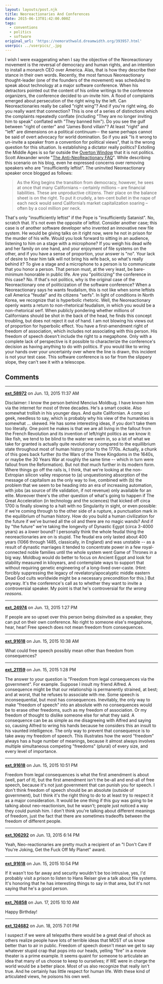 ```yaml
---
layout: layouts/post.njk
title: Neoreactionaries And Conferences
date: 2015-06-13T01:42:00.000Z
tags:
  - conventions
  - politics
  - software
original_url: 'https://nemorathwald.dreamwidth.org/393957.html'
userpic: ../userpics/_.jpg
---
```

I wish I were exaggerating when I say the objective of the Neoreactionary movement is the reversal of democracy and human rights, and an intention to install a monarch CEO over America. Alas, that is how they describe their stance in their own words. Recently, the most famous Neoreactionary thought-leader (one of the founders of the movement) was scheduled to speak about technology at a major software conference. When his detractors pointed out the content of his online writings to the conference organizers, the conference decided to un-invite him. A flood of complaints emerged about persecution of the right wing by the left. Can Neoreactionaries really be called "right wing"? And if you're right wing, do you really want that connection? This is one of a series of distinctions which the complaints repeatedly conflate (including "They are no longer inviting him to speak" conflated with "They banned him"). Do you see the gulf between "right of center" and "James Bond villain"? At least "right" and "left" are dimensions on a political continuum-- the same perhaps cannot be said of overt advocacy for world domination. So if you ask "Is it wrong to un-invite a speaker from a convention for political views", that is the wrong question for this situation. Is establishing a dictator really politics? Extolling the Middle Ages is so far outside the [Overton Window](https://en.wikipedia.org/wiki/Overton_window) that it is not politics. Scott Alexander wrote "[The Anti-NeoReactionary FAQ](http://slatestarcodex.com/2013/10/20/the-anti-reactionary-faq/)". While describing this scenario on his blog, even he expressed concerns over removing speakers who are "insufficiently leftist". The uninvited Neoreactionary speaker once blogged as follows:

> As the King begins the transition from democracy, however, he sees at once that many Californians – certainly millions – are financial liabilities. These are unproductive citizens. Their place on the balance sheet is on the right. To put it crudely, a ten-cent bullet in the nape of each neck would send California’s market capitalization soaring – often by a cool million per neck.

That's only "insufficiently leftist" if the Pope is "insufficiently Satanist". No, scratch that. It's not even the opposite of leftist. Consider another case; this case is of another software developer who invented an innovative new file system. He would be giving talks on it right now, were he not in prison for the murder of his wife. Would you look forward to sitting in an audience, listening to him on a stage with a microphone? If you weigh his dead wife and her family on one hand, and your enjoyment of file systems on the other, and if you have a sense of proportion, your answer is "no". Your lack of desire to hear him talk will not bring his wife back, so what's really behind it? To give a stage and a microphone to a person is to communicate that you honor a person. That person must, at the very least, be bare-minimum honorable in public life. Are you "politicizing" the conference in this case? No. If that's not politics, why is the original case of the Neoreactionary one of politicization of the software conference? When a Neoreactionary says he wants feudalism, this is not like when some leftists call America "feudal" and its citizens "serfs". In light of conditions in North Korea, we recognize that is hyperbolic rhetoric. Well, the Neoreactionary openly wants a return to non-rhetorical feudalism, in which you would be a non-rhetorical serf. When publicly pondering whether millions of Californians should be shot in the back of the head, he finds this concept troubling, but does not reject it out of hand. I am not blowing his views out of proportion for hyperbolic effect. You have a first-amendment right of freedom of association, which includes not associating with this person. His freedom of speech doesn't include the right to a megaphone. Only with a complete lack of perspective is it possible to characterize the conference's decision as having anything to do with politics. If you would like to wring your hands over your uncertainty over where the line is drawn, this incident is not your test case. This software conference is so far from the slippery slope, they can't see it with a telescope.

## Comments

---

**[ext_58972](https://www.dreamwidth.org/users/ext_58972)** on Jun. 13, 2015 11:37 AM

Disclaimer: I know the person behind Mencius Moldbug. I have known him via the internet for most of three decades. He's a smart cookie. Also somewhat trollish in his younger days. And quite Californian. A comp sci geek, needless to say, which is probably why his view of the humanities is somewhat ... skewed. He has some interesting ideas, if you don't take them too literally. One point he makes is that we are all living in the fallout from the French Revolution and its invention of left/right politics as we know it: like fish, we tend to be blind to the water we swim in, so a lot of what we take for granted is actually quite revolutionary compared to the equillibrium state throughout most of human history prior to the 1770s. Actually, a chunk of this goes back further (to the Wars of the Three Kingdoms in the 1640s, or maybe the 30 Years War at roughly the same time -- which in turn were fallout from the Reformation). But not _that_ much further in its modern form. Where things go off the rails is, I think, that we're looking at the non-Extropian silicon valley response to (a) unquestioning absorption of the message of capitalism as the only way to live, combined with (b) the problem that we seem to be heading into an era of increasing automation, with jobs (as source of life validation, if not revenue) only available for an elite. Moreover there's the other question of what's going to happen if The Great Acceleration (in technology and the sciences) that kicked off circa 1700 is finally slowing to a halt with no Singularity in sight, or even possible: if we're coming through to the other side of a rupture, a punctuation mark in the equilibrium of human history. How do you build a human civilization for the future if we've burned all the oil and there are no magic wands? And if by "the future" we're taking the longevity of Dynastic Egypt (circa 3-4000 years) as a _lower_ bound? I personally think the whole feudal thing the neoreactionaries are on is stupid. The feudal era only lasted about 400 years (1066 through 1485, classically, in England) and was unstable -- as a result of dynastic marriages it tended to concentrate power in a few royal-connected noble families until the whole system went Game of Thrones in a big way. Moldbug would do better to focus on Ancient Egypt and look for stability measured in kiloyears, and contemplate ways to support that without requiring genetic engineering of a long-lived over-caste. (Hint: forcibly suppressing the legacy of revelatory/apocalyptic middle eastern Dead God cults worldwide might be a necessary precondition for this.) But anyway. It's the conference's call as to whether they want to invite a controversial speaker. My point is that he's controversial for _the wrong reasons_.

---

**[ext_24974](https://www.dreamwidth.org/users/ext_24974)** on Jun. 13, 2015 1:27 PM

If people are so upset over this person being disinvited as a speaker, they can put on their own conference. No right to someone else's megaphone, hear, hear! Free speech does not mean freedom from consequences.

---

**[ext_91618](https://www.dreamwidth.org/users/ext_91618)** on Jun. 15, 2015 10:38 AM

What could free speech possibly mean other than freedom from consequences?

---

**[ext_21159](https://www.dreamwidth.org/users/ext_21159)** on Jun. 15, 2015 1:28 PM

The answer to your question is "Freedom from legal consequences via the government". For example. Suppose I insult my friend Alfred. A consequence might be that our relationship is permanently strained, at best; and at worst, that he refuses to associate with me. Some speech is inconsequential, but most has consequences. Inevitably, the only way to make "freedom of speech" into an absolute with no consequences would be to erase other freedoms, such as my freedom of association. Or my freedom of thought to dislike someone else for what they said. A consequence can be as simple as me disagreeing with Alfred and saying so, causing Alfred to wring his hands because he considers this an insult to his vaunted intelligence. The only way to prevent that consequence is to take away my freedom of speech. This illustrates how the word "freedom" always has a huge number of meanings, because it almost always involves multiple simultaneous competing "freedoms" (plural) of every size, and every level of importance.

---

**[ext_91618](https://www.dreamwidth.org/users/ext_91618)** on Jun. 15, 2015 10:51 PM

Freedom from legal consequences is what the first amendment is about (well, part of it), but the first amendment isn't the be-all and end-all of free speech, because it's not just government that can punish you for speech. I don't think freedom of speech should be an absolute (outside of government), but I think it's the right thing to do to at least try to respect it as a major consideration. It would be one thing if this guy was going to be talking about neo-reactionism, but he wasn't; people just noticed a way they could punish him. I don't think you're talking about different meanings of freedom, just the fact that there are sometimes tradeoffs between the freedom of different people.

---

**[ext_106292](https://www.dreamwidth.org/users/ext_106292)** on Jun. 13, 2015 6:14 PM

Yeah, Neo-reactionaries are pretty much a recipient of an "I Don't Care If You're Joking, Get the Fuck Off My Planet" award.

---

**[ext_91618](https://www.dreamwidth.org/users/ext_91618)** on Jun. 15, 2015 10:54 PM

If it wasn't too far away and security wouldn't be too intrusive, yes, I'd probably visit a prison to listen to Hans Reiser give a talk about file systems. It's honoring that he has interesting things to say in that area, but it's not saying that he's a good person.

---

**[ext_76858](https://www.dreamwidth.org/users/ext_76858)** on Jun. 17, 2015 10:10 AM

Happy Birthday!

---

**[ext_124682](https://www.dreamwidth.org/users/ext_124682)** on Jun. 18, 2015 7:01 PM

I suspect if we were all telepaths there would be a great deal of shock as others realize people have lots of terrible ideas that MOST of us know better than to air in public. Freedom of speech doesn't mean we get to say whatever stupid crap that pops into our heads, yelling "fire" in a movie theater is a prime example. It seems quaint for someone to articulate an idea that many of us choose to keep to ourselves; if WE were in charge the world would be a better place. Most of us also recognize that really isn't true. And he certainly has little respect for human life. With these kind of articulated views, he poisons his own well.
